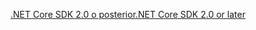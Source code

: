 [<span data-ttu-id="58634-101">.NET Core SDK 2.0 o posterior</span><span class="sxs-lookup"><span data-stu-id="58634-101">.NET Core SDK 2.0 or later</span></span>](https://dotnet.microsoft.com/download)
